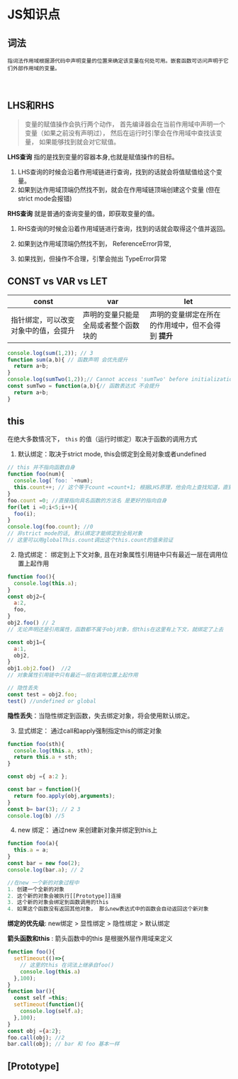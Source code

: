 

# JS知识点

## 词法

	指词法作用域根据源代码中声明变量的位置来确定该变量在何处可用。嵌套函数可访问声明于它们外部作用域的变量。


​	

## LHS和RHS

> 变量的赋值操作会执行两个动作， 首先编译器会在当前作用域中声明一个变量（如果之前没有声明过）， 然后在运行时引擎会在作用域中查找该变量， 如果能够找到就会对它赋值。

**LHS查询** 指的是找到变量的容器本身,也就是赋值操作的目标。

1. LHS查询的时候会沿着作用域链进行查询，找到的话就会将值赋值给这个变量。
2. 如果到达作用域顶端仍然找不到，就会在作用域链顶端创建这个变量 (但在strict mode会报错)

**RHS查询** 就是普通的查询变量的值，即获取变量的值。

1. RHS查询的时候会沿着作用域链进行查询，找到的话就会取得这个值并返回。

2. 如果到达作用域顶端仍然找不到， ReferenceError异常, 
3. 如果找到，但操作不合理，引擎会抛出 TypeError异常



## CONST vs VAR vs LET

| const                                | var                                  | let                                                 |
| ------------------------------------ | ------------------------------------ | --------------------------------------------------- |
| 指针绑定，可以改变对象中的值，会提升 | 声明的变量只能是全局或者整个函数块的 | 声明的变量绑定在所在的作用域中，但不会得到 **提升** |

```javascript
console.log(sum(1,2)); // 3
function sum(a,b){ // 函数声明 会优先提升
  return a+b;
}
console.log(sumTwo(1,2));// Cannot access 'sumTwo' before initialization 
const sumTwo = function(a,b){// 函数表达式 不会提升
  return a+b;
}
```



## this

在绝大多数情况下， `this` 的值（运行时绑定）取决于函数的调用方式

1. 默认绑定：取决于strict mode, this会绑定到全局对象或者undefined

```javascript
// this 并不指向函数自身
function foo(num){
  console.log(`foo: `+num);
  this.count++; // 这个等于count =count+1; 根据LHS原理，他会向上查找知道，直到在顶层作用域中找不到，会创建一个全局变量count
}
foo.count =0; //直接指向具名函数的方法名 是更好的指向自身
for(let i =0;i<5;i++){
  foo(i);
}
console.log(foo.count); //0
// 非strict mode的话, 默认绑定才能绑定到全局对象
// 这里可以用globalThis.count调出这个this.count的值来验证

```



2. 隐式绑定： 绑定到上下文对象, 且在对象属性引用链中只有最近一层在调用位置上起作用

```javascript
function foo(){
  console.log(this.a);
}
const obj2={
  a:2,
  foo,
}
obj2.foo() // 2
// 无论声明还是引用属性，函数都不属于obj对象，但this在这里有上下文，就绑定了上去

const obj1={
  a:1,
  obj2,
}
obj1.obj2.foo()  //2
// 对象属性引用链中只有最近一层在调用位置上起作用

// 隐性丢失
const test = obj2.foo;
test() //undefined or global
```

**隐性丢失**：当隐性绑定到函数，失去绑定对象，将会使用默认绑定。



3. 显式绑定： 通过call和apply强制指定this的绑定对象

```javascript
function foo(sth){
  console.log(this.a, sth);
  return this.a + sth;
}

const obj ={ a:2 };

const bar = function(){
  return foo.apply(obj,arguments);
}
const b= bar(3); // 2 3
console.log(b) //5
```



4. new 绑定： 通过new 来创建新对象并绑定到this上

```javascript
function foo(a){
  this.a = a;
}
const bar = new foo(2);
console.log(bar.a); // 2

//在new 一个新的对象过程中
1. 创建一个全新的对象
2. 这个新的对象会被执行[[Prototype]]连接
3. 这个新的对象会绑定到函数调用的this
4. 如果这个函数没有返回其他对象， 那么new表达式中的函数会自动返回这个新对象
```



**绑定的优先级**: new绑定 > 显性绑定 > 隐性绑定 > 默认绑定

**箭头函数和this** : 箭头函数中的this 是根据外层作用域来定义

```JavaScript
function foo(){
  setTimeout(()=>{
    // 这里的this 在词法上继承自foo()
    console.log(this.a)
  },100);
}
function bar(){
  const self =this;
  setTimeout(function(){
    console.log(self.a);
  },100);
}
const obj ={a:2};
foo.call(obj); //2
bar.call(obj); // bar 和 foo 基本一样

```



 

## [Prototype]

